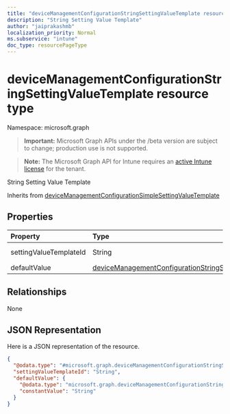 ```yaml
---
title: "deviceManagementConfigurationStringSettingValueTemplate resource type"
description: "String Setting Value Template"
author: "jaiprakashmb"
localization_priority: Normal
ms.subservice: "intune"
doc_type: resourcePageType
---
```


# deviceManagementConfigurationStringSettingValueTemplate resource type

Namespace: microsoft.graph
> **Important:** Microsoft Graph APIs under the /beta version are subject to change; production use is not supported.

> **Note:** The Microsoft Graph API for Intune requires an [active Intune license](https://go.microsoft.com/fwlink/?linkid=839381) for the tenant.


String Setting Value Template


Inherits from [deviceManagementConfigurationSimpleSettingValueTemplate](../resources/intune-deviceconfigv2-devicemanagementconfigurationsimplesettingvaluetemplate.md)

## Properties
|Property|Type|Description|
|:---|:---|:---|
|settingValueTemplateId|String|Setting Value Template Id Inherited from [deviceManagementConfigurationSimpleSettingValueTemplate](../resources/intune-deviceconfigv2-devicemanagementconfigurationsimplesettingvaluetemplate.md)|
|defaultValue|[deviceManagementConfigurationStringSettingValueDefaultTemplate](../resources/intune-deviceconfigv2-devicemanagementconfigurationstringsettingvaluedefaulttemplate.md)|String Setting Value Default Template.|

## Relationships
None

## JSON Representation
Here is a JSON representation of the resource.
<!-- {
  "blockType": "resource",
  "@odata.type": "microsoft.graph.deviceManagementConfigurationStringSettingValueTemplate"
}
-->
``` json
{
  "@odata.type": "#microsoft.graph.deviceManagementConfigurationStringSettingValueTemplate",
  "settingValueTemplateId": "String",
  "defaultValue": {
    "@odata.type": "microsoft.graph.deviceManagementConfigurationStringSettingValueConstantDefaultTemplate",
    "constantValue": "String"
  }
}
```
